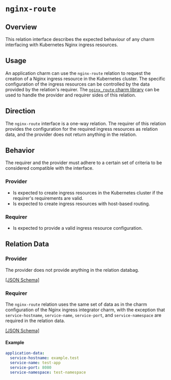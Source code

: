 # `nginx-route`

## Overview

This relation interface describes the expected behaviour of any charm 
interfacing with Kubernetes Nginx ingress resources.

## Usage

An application charm can use the `nginx-route` relation to request the creation
of a Nginx ingress resource in the Kubernetes cluster. The specific 
configuration of the ingress resources can be controlled by the data provided
by the relation's requirer. The [`nginx_route` charm library](https://charmhub.io/nginx-ingress-integrator/libraries/nginx_route)
can be used to handle the provider and requirer sides of this relation.

## Direction

The `nginx-route` interface is a one-way relation. The requirer of this relation
provides the configuration for the required ingress resources as relation data,
and the provider does not return anything in the relation.

## Behavior

The requirer and the provider must adhere to a certain set of criteria to be 
considered compatible with the interface.

### Provider

- Is expected to create ingress resources in the Kubernetes cluster if the requirer's requirements are valid.
- Is expected to create ingress resources with host-based routing.

### Requirer

- Is expected to provide a valid ingress resource configuration.

## Relation Data

### Provider

The provider does not provide anything in the relation databag.

[\[JSON Schema\]](./schemas/provider.json)

### Requirer

The `nginx-route` relation uses the same set of data as in the charm 
configuration of the Nginx ingress integrator charm, with the exception that
`service-hostname`, `service-name`, `service-port`, and `service-namespace`
are required in the relation data.

[\[JSON Schema\]](./schemas/requirer.json)

#### Example
```yaml
application-data:
  service-hostname: example.test
  service-name: test-app
  service-port: 8080
  service-namespace: test-namespace
```
